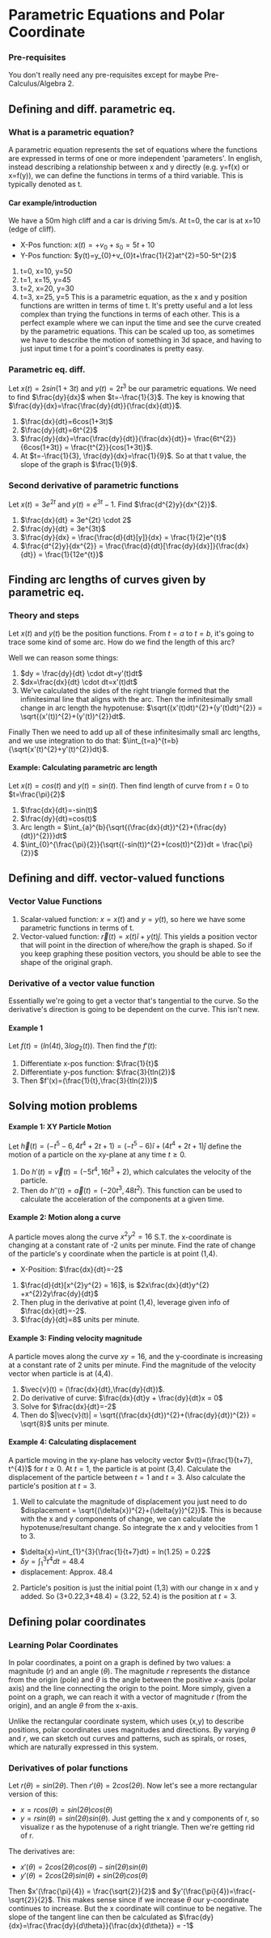 # Parametric Equations and Polar Coordinate

### Pre-requisites
You don't really need any pre-requisites except for maybe Pre-Calculus/Algebra 2. 

## Defining and diff. parametric eq.

### What is a parametric equation?
A parametric equation represents the set of equations where the functions are expressed in terms of one or more independent 'parameters'. In english, instead describing a relationship between x and y directly (e.g. y=f(x) or x=f(y)), we can define the functions in terms of a third variable. This is typically denoted as t.

#### Car example/introduction
We have a 50m high cliff and a car is driving 5m/s. At t=0, the car is at x=10 (edge of cliff).

- X-Pos function: $x(t) = +v_{0}+s_{0}=5t+10$
- Y-Pos function: $y(t)=y_{0}+v_{0}t+\frac{1}{2}at^{2}=50-5t^{2}$
1. t=0, x=10, y=50
2. t=1, x=15, y=45
3. t=2, x=20, y=30
4. t=3, x=25, y=5
This is a parametric equation, as the x and y position functions are written in terms of time t. It's pretty useful and a lot less complex than trying the functions in terms of each other. This is a perfect example where we can input the time and see the curve created by the parametric equations.  This can be scaled up too, as sometimes we have to describe the motion of something in 3d space, and having to just input time t for a point's coordinates is pretty easy.

### Parametric eq. diff.
Let $x(t)=2sin(1+3t)$ and $y(t)=2t^{3}$ be our parametric equations. We need to find $\frac{dy}{dx}$ when $t=-\frac{1}{3}$. The key is knowing that $\frac{dy}{dx}=\frac{\frac{dy}{dt}}{\frac{dx}{dt}}$.
1. $\frac{dx}{dt}=6cos(1+3t)$
2. $\frac{dy}{dt}=6t^{2}$
3. $\frac{dy}{dx}=\frac{\frac{dy}{dt}}{\frac{dx}{dt}}= \frac{6t^{2}}{6cos(1+3t)} = \frac{t^{2}}{cos(1+3t)}$.
4. At $t=-\frac{1}{3}, \frac{dy}{dx}=\frac{1}{9}$. So at that t value, the slope of the graph is $\frac{1}{9}$.

### Second derivative of parametric functions
Let $x(t)=3e^{2t}$ and $y(t)=e^{3t}-1$. Find $\frac{d^{2}y}{dx^{2}}$.
1. $\frac{dx}{dt} = 3e^{2t} \cdot 2$
2. $\frac{dy}{dt} = 3e^{3t}$
3. $\frac{dy}{dx} = \frac{\frac{d}{dt}[y]}{dx} = \frac{1}{2}e^{t}$
4. $\frac{d^{2}y}{dx^{2}} = \frac{\frac{d}{dt}[\frac{dy}{dx}]}{\frac{dx}{dt}} = \frac{1}{12e^{t}}$

## Finding arc lengths of curves given by parametric eq.

### Theory and steps
Let $x(t)$ and $y(t)$ be the position functions. From $t=a$ to $t=b$, it's going to trace some kind of some arc. How do we find the length of this arc?

Well we can reason some things:
  1. $dy = \frac{dy}{dt} \cdot dt=y'(t)dt$
  2. $dx=\frac{dx}{dt} \cdot dt=x'(t)dt$
  3. We've calculated the sides of the right triangle formed that the infinitesimal line that aligns with the arc. Then the infinitesimally small change in arc length the hypotenuse: $\sqrt{(x'(t)dt)^{2}+(y'(t)dt)^{2}} = \sqrt{(x'(t))^{2}+(y'(t))^{2}}dt$.

Finally Then we need to add up all of these infinitesimally small arc lengths, and we use integration to do that: $\int_{t=a}^{t=b}{\sqrt{x'(t)^{2}+y'(t)^{2}}dt}$.

#### Example: Calculating parametric arc length
Let $x(t)=cos(t)$ and $y(t)=sin(t)$. Then find length of curve from $t=0$ to $t=\frac{\pi}{2}$

1. $\frac{dx}{dt}=-sin(t)$ 
2. $\frac{dy}{dt}=cos(t)$
3. Arc length = $\int_{a}^{b}{\sqrt{(\frac{dx}{dt})^{2}+(\frac{dy}{dt})^{2}}}dt$
4. $\int_{0}^{\frac{\pi}{2}}{\sqrt{(-sin(t))^{2}+(cos(t))^{2}}dt = \frac{\pi}{2}}$

## Defining and diff. vector-valued functions

### Vector Value Functions
1. Scalar-valued function: $x = x(t)$ and $y = y(t)$, so here we have some parametric functions in terms of t.
2. Vector-valued function: $\vec{r}(t)=x(t)\hat{i}+y(t)\hat{j}$. This yields a position vector that will point in the direction of where/how the graph is shaped. So if you keep graphing these position vectors, you should be able to see the shape of the original graph. 

### Derivative of a vector value function
Essentially we're going to get a vector that's tangential to the curve. So the derivative's direction is going to be dependent on the curve. This isn't new. 

#### Example 1
Let $f(t)=(ln(4t), 3log_{2}(t))$. Then find the $f'(t)$:
1. Differentiate x-pos function: $\frac{1}{t}$
2. Differentiate y-pos function: $\frac{3}{tln(2)}$
3. Then $f'(x)=(\frac{1}{t},\frac{3}{tln(2)})$

## Solving motion problems

#### Example 1: XY Particle Motion
Let $\vec{h}(t) = (-t^{5}-6,4t^{4}+2t+1) = (-t^{5}-6)\hat{i}+(4t^{4}+2t+1)\hat{j}$ define the motion of a particle on the xy-plane at any time $t \geq 0$.

1. Do $h'(t) = \vec{v}(t) = (-5t^{4},16t^{3}+2)$, which calculates the velocity of the particle.
2. Then do $h''(t) = \vec{a}(t) = (-20t^{3},48t^{2})$. This function can be used to calculate the acceleration of the components at a given time.

#### Example 2: Motion along a curve
A particle moves along the curve $x^{2}y^{2}=16$ S.T. the x-coordinate is changing at a constant rate of -2 units per minute. Find the rate of change of the particle's y coordinate when the particle is at point (1,4).

- X-Position: $\frac{dx}{dt}=-2$
1. $\frac{d}{dt}[x^{2}y^{2} = 16]$, is $2x\frac{dx}{dt}y^{2} +x^{2}2y\frac{dy}{dt}$
2. Then plug in the derivative at point (1,4), leverage given info of $\frac{dx}{dt}=-2$.
3. $\frac{dy}{dt}=8$ units per minute. 

#### Example 3: Finding velocity magnitude
A particle moves along the curve $xy=16$, and the y-coordinate is increasing at a constant rate of 2 units per minute. Find the magnitude of the velocity vector when particle is at (4,4).

1. $\vec{v}(t) = (\frac{dx}{dt},\frac{dy}{dt})$. 
2. Do derivative of curve: $\frac{dx}{dt}y + \frac{dy}{dt}x = 0$
3. Solve for $\frac{dx}{dt}=-2$
4. Then do $|\vec{v}(t)| = \sqrt{(\frac{dx}{dt})^{2}+(\frac{dy}{dt})^{2}} = \sqrt{8}$ units per minute.

#### Example 4: Calculating displacement
A particle moving in the xy-plane has velocity vector $v(t)=(\frac{1}{t+7}, t^{4})$ for $t \geq 0$. At $t=1$, the particle is at point (3,4). Calculate the displacement of the particle between $t=1$ and $t=3$. Also calculate the particle's position at $t=3$.

1. Well to calculate the magnitude of displacement you just need to do $displacement = \sqrt{(\delta{x})^{2}+(\delta{y})^{2}}$. This is because with the x and y components of change, we can calculate the hypotenuse/resultant change. So integrate the x and y velocities from 1 to 3. 
  - $\delta{x}=\int_{1}^{3}{\frac{1}{t+7}dt} = ln(1.25) = 0.22$
  - $\delta{y}=\int_{1}^{3}{t^{4}dt} = 48.4$
  - displacement: Approx. 48.4
2. Particle's position is just the initial point (1,3) with our change in x and y added. So (3+0.22,3+48.4) = (3.22, 52.4) is the position at $t=3$.




## Defining polar coordinates

### Learning Polar Coordinates
In polar coordinates, a point on a graph is defined by two values: a magnitude ($r$) and an angle ($\theta$). The magnitude $r$ represents the distance from the origin (pole) and $\theta$ is the angle between the positive $x$-axis (polar axis) and the line connecting the origin to the point. More simply, given a point on a graph, we can reach it with a vector of magnitude $r$ (from the origin), and an angle $\theta$ from the x-axis.

Unlike the rectangular coordinate system, which uses (x,y) to describe positions, polar coordinates uses magnitudes and directions. By varying $\theta$ and $r$, we can sketch out curves and patterns, such as spirals, or roses, which are naturally expressed in this system.

### Derivatives of polar functions 
Let $r(\theta)=sin(2\theta)$. Then $r'(\theta) = 2cos(2\theta)$. Now let's see a more rectangular version of this:
  - $x = rcos(\theta) = sin(2\theta)cos(\theta)$
  - $y = rsin(\theta) = sin(2\theta)sin(\theta)$. Just getting the x and y components of r, so visualize r as the hypotenuse of a right triangle. Then we're getting rid of r.

The derivatives are:
  - $x'(\theta)=2cos(2\theta)cos(\theta)-sin(2\theta)sin(\theta)$
  - $y'(\theta) = 2cos(2\theta)sin(\theta)+sin(2\theta)cos(\theta)$

Then $x'(\frac{\pi}{4}) = \frac{\sqrt{2}}{2}$ and $y'(\frac{\pi}{4})=\frac{-\sqrt{2}}{2}$. This makes sense since if we increase $\theta$ our y-coordinate continues to increase. But the x coordinate will continue to be negative. The slope of the tangent line can then be calculated as $\frac{dy}{dx}=\frac{\frac{dy}{d\theta}}{\frac{dx}{d\theta}} = -1$
